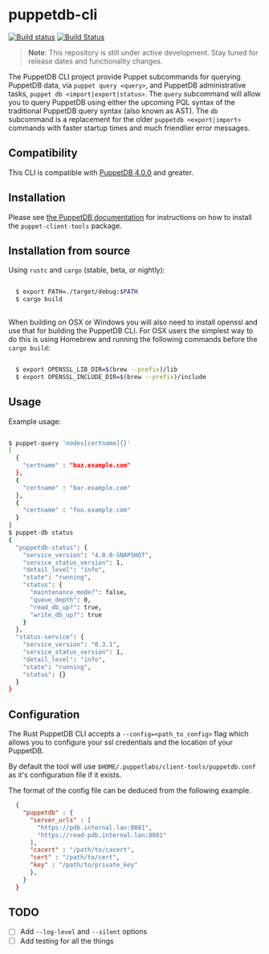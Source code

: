 # puppetdb-cli

[![Build status](https://ci.appveyor.com/api/projects/status/ip998jin18j4g0yv?svg=true)](https://ci.appveyor.com/project/puppetlabs/puppetdb-cli)
[![Build Status](https://travis-ci.org/puppetlabs/puppetdb-cli.svg)](https://travis-ci.org/puppetlabs/puppetdb-cli)

> **Note**: This repository is still under active development. Stay tuned for
> release dates and functionality changes.

The PuppetDB CLI project provide Puppet subcommands for querying PuppetDB data,
via `puppet query <query>`, and PuppetDB administrative tasks, `puppet db
<import|export|status>`. The `query` subcommand will allow you to query PuppetDB
using either the upcoming PQL syntax of the traditional PuppetDB query syntax
(also known as AST). The `db` subcommand is a replacement for the older
`puppetdb <export|import>` commands with faster startup times and much
friendlier error messages.

## Compatibility

This CLI is compatible with
[PuppetDB 4.0.0](https://docs.puppetlabs.com/puppetdb/4.0/release_notes.html#section)
and greater.

## Installation

Please see
[the PuppetDB documentation](https://docs.puppet.com/puppetdb/latest/pdb_client_tools.html)
for instructions on how to install the `puppet-client-tools` package.

## Installation from source

Using `rustc` and `cargo` (stable, beta, or nightly):

```bash

  $ export PATH=./target/debug:$PATH
  $ cargo build
  
```

When building on OSX or Windows you will also need to install openssl and use
that for building the PuppetDB CLI. For OSX users the simplest way to do this is
using Homebrew and running the following commands before the `cargo build`:

```bash

  $ export OPENSSL_LIB_DIR=$(brew --prefix)/lib
  $ export OPENSSL_INCLUDE_DIR=$(brew --prefix)/include

```

## Usage

Example usage:

```bash

$ puppet-query 'nodes[certname]{}'
[
  {
    "certname" : "baz.example.com"
  },
  {
    "certname" : "bar.example.com"
  },
  {
    "certname" : "foo.example.com"
  }
]
$ puppet-db status
{
  "puppetdb-status": {
    "service_version": "4.0.0-SNAPSHOT",
    "service_status_version": 1,
    "detail_level": "info",
    "state": "running",
    "status": {
      "maintenance_mode?": false,
      "queue_depth": 0,
      "read_db_up?": true,
      "write_db_up?": true
    }
  },
  "status-service": {
    "service_version": "0.3.1",
    "service_status_version": 1,
    "detail_level": "info",
    "state": "running",
    "status": {}
  }
}

```

## Configuration

The Rust PuppetDB CLI accepts a `--config=<path_to_config>` flag which allows
you to configure your ssl credentials and the location of your PuppetDB.

By default the tool will use `$HOME/.puppetlabs/client-tools/puppetdb.conf` as
it's configuration file if it exists.

The format of the config file can be deduced from the following example.

```json
  {
    "puppetdb" : {
      "server_urls" : [
        "https://pdb.internal.lan:8081",
        "https://read-pdb.internal.lan:8081"
      ],
      "cacert" : "/path/to/cacert",
      "cert" : "/path/to/cert",
      "key" : "/path/to/private_key"
      },
    }
  }
```

## TODO

- [ ] Add `--log-level` and `--silent` options
- [ ] Add testing for all the things
